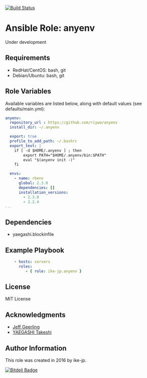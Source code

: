 [![Build Status](https://travis-ci.org/ike-jp/ansible-role-anyenv.svg?branch=master)](https://travis-ci.org/ike-jp/ansible-role-anyenv)

Ansible Role: anyenv
=========

Under development


Requirements
------------

+ RedHat/CentOS: bash, git
+ Debian/Ubuntu: bash, git


Role Variables
--------------

Available variables are listed below, along with default values (see defaults/main.yml):

```yaml
anyenv:
  repository_url : https://github.com/riywo/anyenv
  install_dir: ~/.anyenv

  export: true
  profile_to_add_path: ~/.bashrc
  export_text: |
    if [ -d $HOME/.anyenv ] ; then
        export PATH="$HOME/.anyenv/bin:$PATH"
        eval "$(anyenv init -)"
    fi

  envs:
    - name: rbenv
      global: 2.3.0
      dependencies: []
      installation_versions:
        - 2.3.0
        - 2.2.4
...
```


Dependencies
------------

+ yaegashi.blockinfile


Example Playbook
----------------

```yaml
    - hosts: servers
      roles:
         - { role: ike-jp.anyenv }
```


License
-------

MIT License


Acknowledgments
---------------

+ [Jeff Geerling](http://www.jeffgeerling.com/)
+ [YAEGASHI Takeshi](https://github.com/yaegashi)


Author Information
------------------

This role was created in 2016 by ike-jp.

[![Bitdeli Badge](https://d2weczhvl823v0.cloudfront.net/ike-jp/ansible-role-anyenv/trend.png)](https://bitdeli.com/free "Bitdeli Badge")


